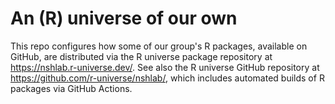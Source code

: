 # An (R) universe of our own

This repo configures how some of our group's R packages, available on GitHub,
are distributed via the R universe package repository at
<https://nshlab.r-universe.dev/>. See also the R universe GitHub repository at
<https://github.com/r-universe/nshlab/>, which includes automated builds of R
packages via GitHub Actions.
